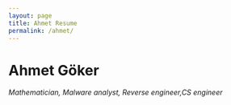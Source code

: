 ```yaml
---
layout: page
title: Ahmet Resume
permalink: /ahmet/
---
```


# **Ahmet Göker**

_Mathematician, Malware analyst, Reverse engineer,CS engineer_
